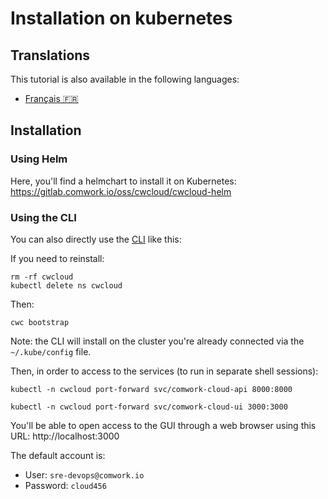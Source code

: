 # Installation on kubernetes

## Translations

This tutorial is also available in the following languages:
* [Français 🇫🇷](../../../translations/fr/tutorials/selfhosted/installation/kubernetes.md)

## Installation

### Using Helm

Here, you'll find a helmchart to install it on Kubernetes: https://gitlab.comwork.io/oss/cwcloud/cwcloud-helm

### Using the CLI

You can also directly use the [CLI](../../cli/README.md) like this:

If you need to reinstall:

```shell
rm -rf cwcloud
kubectl delete ns cwcloud
```

Then:

```shell
cwc bootstrap
```

Note: the CLI will install on the cluster you're already connected via the `~/.kube/config` file.

Then, in order to access to the services (to run in separate shell sessions):

```shell
kubectl -n cwcloud port-forward svc/comwork-cloud-api 8000:8000
```

```shell
kubectl -n cwcloud port-forward svc/comwork-cloud-ui 3000:3000
```

You'll be able to open access to the GUI through a web browser using this URL: http://localhost:3000

The default account is:
* User: `sre-devops@comwork.io`
* Password: `cloud456`
